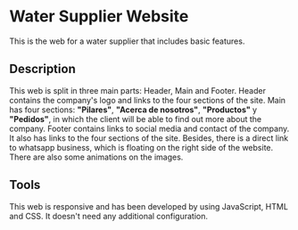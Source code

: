 # Water Supplier Website
This is the web for a water supplier that includes basic features.

## Description
This web is split in three main parts: Header, Main and Footer.
Header contains the company's logo and links to the four sections of the site.
Main has four sections: **"Pilares"**, **"Acerca de nosotros"**, **"Productos"** y **"Pedidos"**, in which the client will be able to find out more about the company.
Footer contains links to social media and contact of the company. It also has links to the four sections of the site.
Besides, there is a direct link to whatsapp business, which is floating on the right side of the website. There are also some animations on the images.

## Tools
This web is responsive and has been developed by using JavaScript, HTML and CSS. It doesn't need any additional configuration.